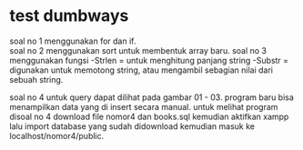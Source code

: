 # test dumbways
soal no 1 menggunakan for dan if. <br>
soal no 2 menggunakan sort untuk membentuk array baru.
soal no 3 menggunakan fungsi 
-Strlen = untuk menghitung panjang string
-Substr = digunakan untuk memotong string, atau mengambil sebagian nilai dari sebuah string.

soal no 4 untuk query dapat dilihat pada gambar 01 - 03.
program baru bisa menampilkan data yang di insert secara manual.
untuk melihat program disoal no 4 download file nomor4 dan books.sql kemudian aktifkan xampp lalu import database yang sudah didownload
kemudian masuk ke localhost/nomor4/public.

